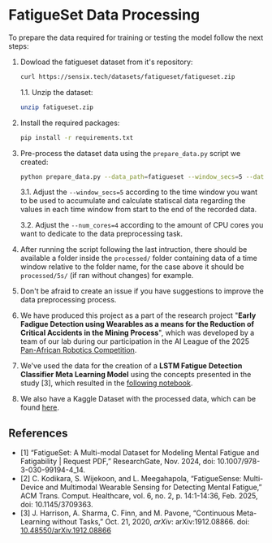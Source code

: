 # FatigueSet Data Processing

To prepare the data required for training or testing the model follow the next steps:

1. Dowload the fatigueset dataset from it's repository:

    ```bash
    curl https://sensix.tech/datasets/fatigueset/fatigueset.zip
    ```

    1.1. Unzip the dataset:

    ```bash
    unzip fatigueset.zip
    ```

2. Install the required packages:

    ```bash
    pip install -r requirements.txt
    ```

3. Pre-process the dataset data using the `prepare_data.py` script we created:

    ```bash
    python prepare_data.py --data_path=fatigueset --window_secs=5 --data_save_dir=processed --num_cores=4
    ```

    3.1. Adjust the `--window_secs=5` according to the time window you want to be used to accumulate and calculate statiscal data regarding the values in each time window from start to the end of the recorded data.

    3.2. Adjust the `--num_cores=4` according to the amount of CPU cores you want to dedicate to the data preprocessing task.

4. After running the script following the last intruction, there should be available a folder inside the `processed/` folder containing data of a time window relative to the folder name, for the case above it should be `processed/5s/` (if ran without changes) for example.

5. Don't be afraid to create an issue if you have suggestions to improve the data preprocessing process.

6. We have produced this project as a part of the research project "**Early Fadigue Detection using Wearables as a means for the Reduction of Critical Accidents in the Mining Process**", which was developed by a team of our lab during our participation in the AI League of the 2025 [Pan-African Robotics Competition](https://parcrobotics.org/).

7. We've used the data for the creation of a **LSTM Fatigue Detection Classifier Meta Learning Model** using the concepts presented in the study [3], which resulted in the [following notebook](https://www.kaggle.com/code/anaxmenobrito/fatiguelstmclassifier-m-o-c-a).

8. We also have a Kaggle Dataset with the processed data, which can be found [here](https://www.kaggle.com/datasets/anaxmenobrito/fatigueset-pre-processed).


## References
- [1] “FatigueSet: A Multi-modal Dataset for Modeling Mental Fatigue and Fatigability | Request PDF,” ResearchGate, Nov. 2024, doi: 10.1007/978-3-030-99194-4_14.
- [2] C. Kodikara, S. Wijekoon, and L. Meegahapola, “FatigueSense: Multi-Device and Multimodal Wearable Sensing for Detecting Mental Fatigue,” ACM Trans. Comput. Healthcare, vol. 6, no. 2, p. 14:1-14:36, Feb. 2025, doi: 10.1145/3709363.
- [3] J. Harrison, A. Sharma, C. Finn, and M. Pavone, “Continuous Meta-Learning without Tasks,” Oct. 21, 2020, _arXiv_: arXiv:1912.08866. doi: [10.48550/arXiv.1912.08866](https://doi.org/10.48550/arXiv.1912.08866)
